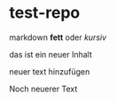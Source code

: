 # test-repo

markdown **fett** oder *kursiv*

das ist ein neuer Inhalt 

neuer text hinzufügen 


Noch neuerer Text 